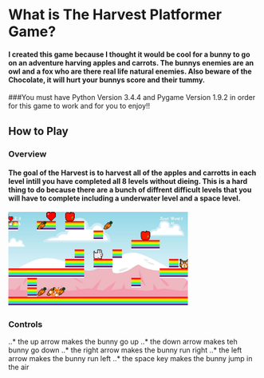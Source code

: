 # What is The Harvest Platformer Game?
#### I created this game because I thought it would be cool for a bunny to go on an adventure harving apples and carrots. The bunnys enemies are an owl and a fox who are there real life natural enemies. Also beware of the Chocolate, it will hurt your bunnys score and their tummy.


###You must have Python Version 3.4.4 and Pygame Version 1.9.2 in order for this game to work and for you to enjoy!!


## How to Play

### Overview

#### The goal of the Harvest is to harvest all of the apples and carrotts in each level intill you have completed all 8 levels without dieing. This is a hard thing to do because there are a bunch of diffrent difficult levels that you will have to complete including a underwater level and a space level. 

<img src= "resourses/Capture1.jpg" width = "360">

### Controls

..* the up arrow makes the bunny go up
..* the down arrow makes teh bunny go down
..* the right arrow makes the bunny run right
..* the left arrow makes the bunny run left
..* the space key makes the bunny jump in the air 






